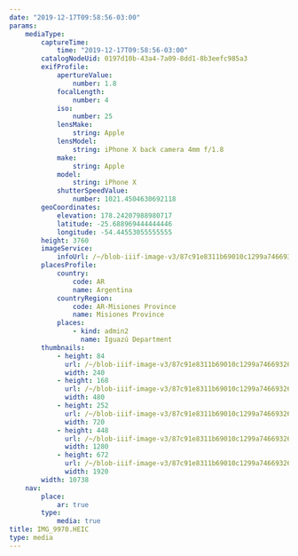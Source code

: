 ```yaml
---
date: "2019-12-17T09:58:56-03:00"
params:
    mediaType:
        captureTime:
            time: "2019-12-17T09:58:56-03:00"
        catalogNodeUid: 0197d10b-43a4-7a09-8dd1-8b3eefc985a3
        exifProfile:
            apertureValue:
                number: 1.8
            focalLength:
                number: 4
            iso:
                number: 25
            lensMake:
                string: Apple
            lensModel:
                string: iPhone X back camera 4mm f/1.8
            make:
                string: Apple
            model:
                string: iPhone X
            shutterSpeedValue:
                number: 1021.4504630692118
        geoCoordinates:
            elevation: 178.24207988980717
            latitude: -25.688969444444446
            longitude: -54.44553055555555
        height: 3760
        imageService:
            infoUrl: /~/blob-iiif-image-v3/87c91e8311b69010c1299a74669326dd60edacf8d094f664fb99fa985e5653c5/info.json
        placesProfile:
            country:
                code: AR
                name: Argentina
            countryRegion:
                code: AR-Misiones Province
                name: Misiones Province
            places:
                - kind: admin2
                  name: Iguazú Department
        thumbnails:
            - height: 84
              url: /~/blob-iiif-image-v3/87c91e8311b69010c1299a74669326dd60edacf8d094f664fb99fa985e5653c5/full/240%2C84/0/default.jpg
              width: 240
            - height: 168
              url: /~/blob-iiif-image-v3/87c91e8311b69010c1299a74669326dd60edacf8d094f664fb99fa985e5653c5/full/480%2C168/0/default.jpg
              width: 480
            - height: 252
              url: /~/blob-iiif-image-v3/87c91e8311b69010c1299a74669326dd60edacf8d094f664fb99fa985e5653c5/full/720%2C252/0/default.jpg
              width: 720
            - height: 448
              url: /~/blob-iiif-image-v3/87c91e8311b69010c1299a74669326dd60edacf8d094f664fb99fa985e5653c5/full/1280%2C448/0/default.jpg
              width: 1280
            - height: 672
              url: /~/blob-iiif-image-v3/87c91e8311b69010c1299a74669326dd60edacf8d094f664fb99fa985e5653c5/full/1920%2C672/0/default.jpg
              width: 1920
        width: 10738
    nav:
        place:
            ar: true
        type:
            media: true
title: IMG_9970.HEIC
type: media
---
```

